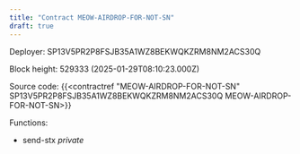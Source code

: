 ```yaml
---
title: "Contract MEOW-AIRDROP-FOR-NOT-SN"
draft: true
---
```

Deployer: SP13V5PR2P8FSJB35A1WZ8BEKWQKZRM8NM2ACS30Q


 



Block height: 529333 (2025-01-29T08:10:23.000Z)

Source code: {{<contractref "MEOW-AIRDROP-FOR-NOT-SN" SP13V5PR2P8FSJB35A1WZ8BEKWQKZRM8NM2ACS30Q MEOW-AIRDROP-FOR-NOT-SN>}}

Functions:

* send-stx _private_
